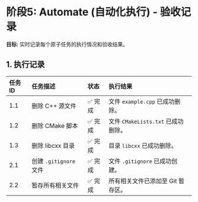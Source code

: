 # 阶段5: Automate (自动化执行) - 验收记录

**目标:** 实时记录每个原子任务的执行情况和验收结果。

## 1. 执行记录

| 任务 ID | 任务描述                     | 状态      | 执行结果                               |
| :------ | :--------------------------- | :-------- | :------------------------------------- |
| 1.1     | 删除 C++ 源文件              | ✅ 完成   | 文件 `example.cpp` 已成功删除。      |
| 1.2     | 删除 CMake 脚本              | ✅ 完成   | 文件 `CMakeLists.txt` 已成功删除。   |
| 1.3     | 删除 libcxx 目录             | ✅ 完成   | 目录 `libcxx` 已成功删除。           |
| 2.1     | 创建 `.gitignore` 文件       | ✅ 完成   | 文件 `.gitignore` 已成功创建。         |
| 2.2     | 暂存所有相关文件             | ✅ 完成   | 所有相关文件已添加至 Git 暂存区。      |
